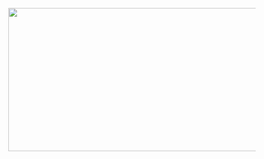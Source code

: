 <p align="center"> <img src="https://media.discordapp.net/attachments/1109304256856596582/1356684382068277500/715A2664-E5EA-40D6-A943-6CB60195DD77.png?ex=67ed764a&is=67ec24ca&hm=57d04abfa9aa47c8b09249e9a78dda5db90484eecd1fe069a08c78d7034936ba&" width="1200" height="293" alt="sub"/>
